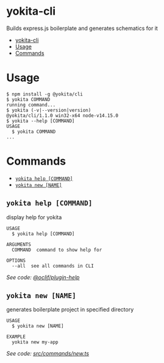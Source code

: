 # yokita-cli

Builds express.js boilerplate and generates schematics for it

<!-- toc -->
* [yokita-cli](#yokita-cli)
* [Usage](#usage)
* [Commands](#commands)
<!-- tocstop -->

# Usage

<!-- usage -->
```sh-session
$ npm install -g @yokita/cli
$ yokita COMMAND
running command...
$ yokita (-v|--version|version)
@yokita/cli/1.1.0 win32-x64 node-v14.15.0
$ yokita --help [COMMAND]
USAGE
  $ yokita COMMAND
...
```
<!-- usagestop -->

# Commands

<!-- commands -->
* [`yokita help [COMMAND]`](#yokita-help-command)
* [`yokita new [NAME]`](#yokita-new-name)

## `yokita help [COMMAND]`

display help for yokita

```
USAGE
  $ yokita help [COMMAND]

ARGUMENTS
  COMMAND  command to show help for

OPTIONS
  --all  see all commands in CLI
```

_See code: [@oclif/plugin-help](https://github.com/oclif/plugin-help/blob/v3.2.1/src/commands/help.ts)_

## `yokita new [NAME]`

generates boilerplate project in specified directory

```
USAGE
  $ yokita new [NAME]

EXAMPLE
  yokita new my-app
```

_See code: [src/commands/new.ts](https://github.com/norberto-e-888/yokita-cli/blob/v1.1.0/src/commands/new.ts)_
<!-- commandsstop -->
